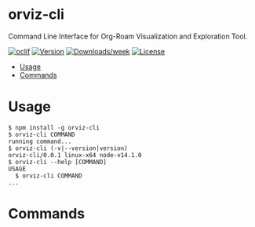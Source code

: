 orviz-cli
=========

Command Line Interface for Org-Roam Visualization and Exploration Tool.

[![oclif](https://img.shields.io/badge/cli-oclif-brightgreen.svg)](https://oclif.io)
[![Version](https://img.shields.io/npm/v/orviz-cli.svg)](https://npmjs.org/package/orviz-cli)
[![Downloads/week](https://img.shields.io/npm/dw/orviz-cli.svg)](https://npmjs.org/package/orviz-cli)
[![License](https://img.shields.io/npm/l/orviz-cli.svg)](https://github.com/dit7ya/orviz-cli/blob/master/package.json)

<!-- toc -->
* [Usage](#usage)
* [Commands](#commands)
<!-- tocstop -->
# Usage
<!-- usage -->
```sh-session
$ npm install -g orviz-cli
$ orviz-cli COMMAND
running command...
$ orviz-cli (-v|--version|version)
orviz-cli/0.0.1 linux-x64 node-v14.1.0
$ orviz-cli --help [COMMAND]
USAGE
  $ orviz-cli COMMAND
...
```
<!-- usagestop -->
# Commands
<!-- commands -->

<!-- commandsstop -->
